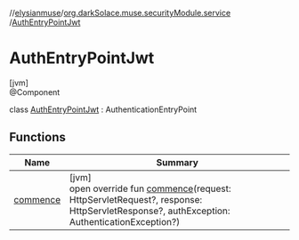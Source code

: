 //[elysianmuse](../../../index.md)/[org.darkSolace.muse.securityModule.service](../index.md)
/[AuthEntryPointJwt](index.md)

# AuthEntryPointJwt

[jvm]\
@Component

class [AuthEntryPointJwt](index.md) : AuthenticationEntryPoint

## Functions

| Name | Summary |
|---|---|
| [commence](commence.md) | [jvm]<br>open override fun [commence](commence.md)(request: HttpServletRequest?, response: HttpServletResponse?, authException: AuthenticationException?) |
